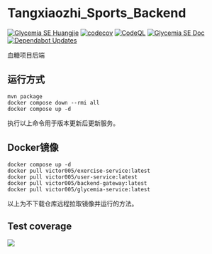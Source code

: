 # Tangxiaozhi_Sports_Backend
[![Glycemia SE Huangjie](https://github.com/SoftwareEngineeringMedical/Tangxiaozhi_Sports_Backend/actions/workflows/workflow.yml/badge.svg?branch=docker)](https://github.com/SoftwareEngineeringMedical/Tangxiaozhi_Sports_Backend/actions/workflows/workflow.yml) [![codecov](https://codecov.io/github/SEMedical/Backend/graph/badge.svg?token=ZBBAGREM4F)](https://codecov.io/github/SEMedical/Backend)
[![CodeQL](https://github.com/SEMedical/Backend/actions/workflows/codeql.yml/badge.svg)](https://github.com/SEMedical/Backend/actions/workflows/codeql.yml)
[![Glycemia SE Doc](https://github.com/SEMedical/Backend/actions/workflows/docflow.yml/badge.svg)](https://github.com/SEMedical/Backend/actions/workflows/docflow.yml)
[![Dependabot Updates](https://github.com/SEMedical/Backend/actions/workflows/dependabot/dependabot-updates/badge.svg)](https://github.com/SEMedical/Backend/actions/workflows/dependabot/dependabot-updates)

血糖项目后端

## 运行方式
```shell
mvn package
docker compose down --rmi all
docker compose up -d
```
执行以上命令用于版本更新后更新服务。


## Docker镜像
```shell
docker compose up -d
docker pull victor005/exercise-service:latest
docker pull victor005/user-service:latest
docker pull victor005/backend-gateway:latest
docker pull victor005/glycemia-service:latest
```
以上为不下载仓库远程拉取镜像并运行的方法。

## Test coverage
<img src="https://codecov.io/github/SEMedical/Backend/graphs/icicle.svg?token=ZBBAGREM4F">
